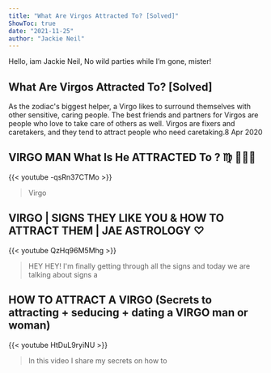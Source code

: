 ```yaml
---
title: "What Are Virgos Attracted To? [Solved]"
ShowToc: true 
date: "2021-11-25"
author: "Jackie Neil" 
---
```


Hello, iam Jackie Neil, No wild parties while I’m gone, mister!
## What Are Virgos Attracted To? [Solved]
As the zodiac's biggest helper, a Virgo likes to surround themselves with other sensitive, caring people. The best friends and partners for Virgos are people who love to take care of others as well. Virgos are fixers and caretakers, and they tend to attract people who need caretaking.8 Apr 2020

## VIRGO MAN What Is He ATTRACTED To ? ♍️ 💁🏽‍♂️
{{< youtube -qsRn37CTMo >}}
>Virgo

## VIRGO | SIGNS THEY LIKE YOU & HOW TO ATTRACT THEM | JAE ASTROLOGY ♡
{{< youtube QzHq96M5Mhg >}}
>HEY HEY! I'm finally getting through all the signs and today we are talking about signs a 

## HOW TO ATTRACT A VIRGO (Secrets to attracting + seducing + dating a VIRGO man or woman)
{{< youtube HtDuL9ryiNU >}}
>In this video I share my secrets on how to 

